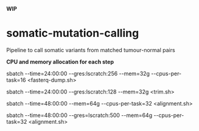 **WIP**

# somatic-mutation-calling
Pipeline to call somatic variants from matched tumour-normal pairs

**CPU and memory allocation for each step**

sbatch --time=24:00:00 --gres:lscratch:256 --mem=32g --cpus-per-task=16 <fasterq-dump.sh>

sbatch --time=24:00:00 --gres:lscratch:128 --mem=32g <trim.sh>

sbatch --time=48:00:00 --mem=64g --cpus-per-task=32 <alignment.sh>

sbatch --time=48:00:00 --gres=lscratch:500 --mem=64g --cpus-per-task=32 <alignment.sh>
